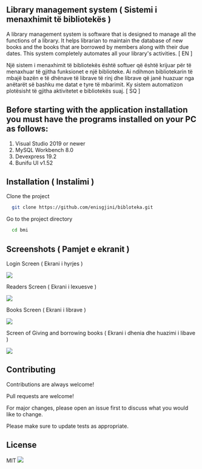 ## Library management system  ( Sistemi i menaxhimit të bibliotekës )

A library management system is software that is designed to manage all the functions of a library. It helps librarian to maintain the database of new books and the books that are borrowed by members along with their due dates. This system completely automates all your library's activities. [ EN ]

Një sistem i menaxhimit të bibliotekës është softuer që është krijuar për të menaxhuar të gjitha funksionet e një biblioteke. Ai ndihmon bibliotekarin të mbajë bazën e të dhënave të librave të rinj dhe librave që janë huazuar nga anëtarët së bashku me datat e tyre të mbarimit. Ky sistem automatizon plotësisht të gjitha aktivitetet e bibliotekës suaj. [ SQ ] 

## Before starting with the application installation you must have the programs installed on your PC as follows:

1. Visual Studio 2019 or newer 
2. MySQL Workbench 8.0
3. Devexpress 19.2
4. Bunifu UI v1.52


## Installation ( Instalimi )



Clone the project

```bash
  git clone https://github.com/enisgjini/bibloteka.git
```

Go to the project directory

```bash
  cd bmi
```

## Screenshots ( Pamjet e ekranit )

Login Screen ( Ekrani i hyrjes )

<img src="https://i.ibb.co/JRhP2qb/mockuper-6.png">

Readers Screen ( Ekrani i lexuesve )

<img src="https://i.ibb.co/VT6Xx9V/mockuper-7.png">

Books Screen ( Ekrani i librave )

<img src="https://i.ibb.co/M6CZXZv/mockuper-9.png">

Screen of Giving and borrowing books ( Ekrani i dhenia dhe huazimi i libave )

<img src="https://i.ibb.co/w7FWys5/mockuper-11.png">

## Contributing

Contributions are always welcome!

Pull requests are welcome!

For major changes, please open an issue first to discuss what you would like to change.

Please make sure to update tests as appropriate.

## License

MIT ![](https://img.shields.io/apm/l/atomic-design-ui.svg?)

